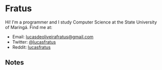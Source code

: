 # Fratus

Hi! I'm a programmer and I study Computer Science at the State University of Maringá. Find me at:
  - Email: [lucasdeoliveirafratus@gmail.com](mailto:lucasdeoliveirafratus@gmail.com)
  - Twitter: [@lucasfratus](https://twitter.com/lucasfratus)
  - Reddit: [lucasfratus](https://www.reddit.com/user/lucasfratus/)

## Notes

